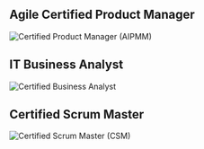 ## Agile Certified Product Manager
![Certified Product Manager (AIPMM)](https://i.ibb.co/bv03MVL/cert-prod-mgr-AIPMM-Ann.png)

## IT Business Analyst
![Certified Business Analyst](https://i.ibb.co/hM2KdPv/cert-BA-Ann.png)

## Certified Scrum Master
![Certified Scrum Master (CSM)](https://i.ibb.co/HYCqCKr/cert-csm-Ann.png)
